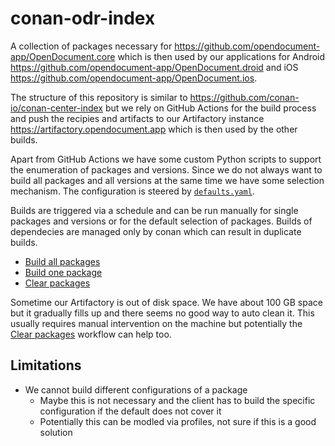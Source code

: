 # conan-odr-index

A collection of packages necessary for https://github.com/opendocument-app/OpenDocument.core which is then used by our applications for Android https://github.com/opendocument-app/OpenDocument.droid and iOS https://github.com/opendocument-app/OpenDocument.ios.

The structure of this repository is similar to https://github.com/conan-io/conan-center-index but we rely on GitHub Actions for the build process and push the recipies and artifacts to our Artifactory instance https://artifactory.opendocument.app which is then used by the other builds.

Apart from GitHub Actions we have some custom Python scripts to support the enumeration of packages and versions. Since we do not always want to build all packages and all versions at the same time we have some selection mechanism. The configuration is steered by [`defaults.yaml`](./defaults.yaml).

Builds are triggered via a schedule and can be run manually for single packages and versions or for the default selection of packages. Builds of dependecies are managed only by conan which can result in duplicate builds.

- [Build all packages](https://github.com/opendocument-app/conan-odr-index/actions/workflows/build_all.yml)
- [Build one package](https://github.com/opendocument-app/conan-odr-index/actions/workflows/build_one.yml)
- [Clear packages](https://github.com/opendocument-app/conan-odr-index/actions/workflows/remove.yml)

Sometime our Artifactory is out of disk space. We have about 100 GB space but it gradually fills up and there seems no good way to auto clean it. This usually requires manual intervention on the machine but potentially the [Clear packages](https://github.com/opendocument-app/conan-odr-index/actions/workflows/remove.yml) workflow can help too.

## Limitations

- We cannot build different configurations of a package
  - Maybe this is not necessary and the client has to build the specific configuration if the default does not cover it
  - Potentially this can be modled via profiles, not sure if this is a good solution

